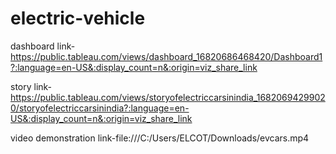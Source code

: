 # electric-vehicle

dashboard link-https://public.tableau.com/views/dashboard_16820686468420/Dashboard1?:language=en-US&:display_count=n&:origin=viz_share_link

story link-https://public.tableau.com/views/storyofelectriccarsinindia_16820694299020/storyofelectriccarsinindia?:language=en-US&:display_count=n&:origin=viz_share_link

video demonstration link-file:///C:/Users/ELCOT/Downloads/evcars.mp4

